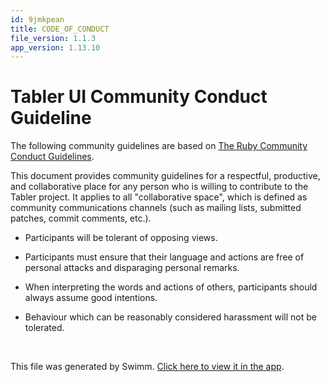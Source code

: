 ```yaml
---
id: 9jmkpean
title: CODE_OF_CONDUCT
file_version: 1.1.3
app_version: 1.13.10
---
```


# Tabler UI Community Conduct Guideline

The following community guidelines are based on [The Ruby Community Conduct Guidelines](https://www.ruby-lang.org/en/conduct/).

This document provides community guidelines for a respectful, productive, and collaborative place for any person who is willing to contribute to the Tabler project. It applies to all "collaborative space", which is defined as community communications channels (such as mailing lists, submitted patches, commit comments, etc.).

*   Participants will be tolerant of opposing views.

*   Participants must ensure that their language and actions are free of personal attacks and disparaging personal remarks.

*   When interpreting the words and actions of others, participants should always assume good intentions.

*   Behaviour which can be reasonably considered harassment will not be tolerated.

<br/>

This file was generated by Swimm. [Click here to view it in the app](https://swimm-web-app.web.app/repos/Z2l0aHViJTNBJTNBdGFibGVyJTNBJTNBc2h1anV1dQ==/docs/9jmkpean).
